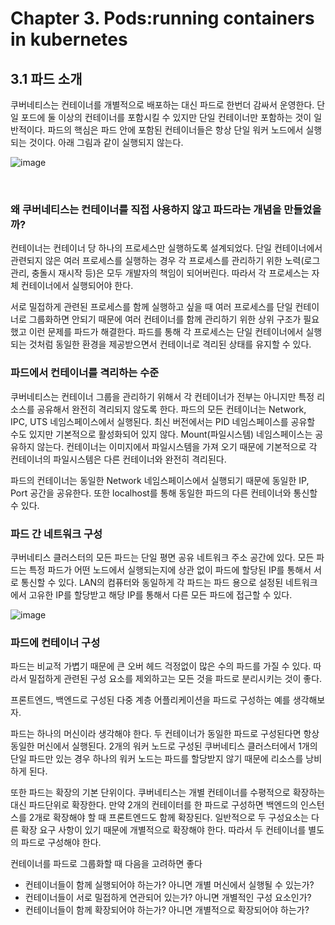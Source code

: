 # Chapter 3. Pods:running containers in kubernetes

## 3.1 파드 소개
쿠버네티스는 컨테이너를 개별적으로 배포하는 대신 파드로 한번더 감싸서 운영한다. 단일 포드에 둘 이상의 컨테이너를 포함시킬 수 있지만 단일 컨테이너만 포함하는 것이 일반적이다. 파드의 핵심은 파드 안에 포함된 컨테이너들은 항상 단일 워커 노드에서 실행되는 것이다. 아래 그림과 같이 실행되지 않는다.

![image](https://user-images.githubusercontent.com/44857109/105663606-06076800-5f16-11eb-8e53-4b195d6fc868.png)

<br>

### 왜 쿠버네티스는 컨테이너를 직접 사용하지 않고 파드라는 개념을 만들었을까? 

컨테이너는 컨테이너 당 하나의 프로세스만 실행하도록 설계되었다. 단일 컨테이너에서 관련되지 않은 여러 프로세스를 실행하는 경우 각 프로세스를 관리하기 위한 노력(로그 관리, 충돌시 재시작 등)은 모두 개발자의 책임이 되어버린다. 따라서 각 프로세스는 자체 컨테이너에서 실행되어야 한다.

서로 밀접하게 관련된 프로세스를 함께 실행하고 싶을 때 여러 프로세스를 단일 컨테이너로 그룹화하면 안되기 때문에 여러 컨테이너를 함께 관리하기 위한 상위 구조가 필요했고 이런 문제를 파드가 해결한다. 파드를 통해 각 프로세스는 단일 컨테이너에서 실행되는 것처럼 동일한 환경을 제공받으면서 컨테이너로 격리된 상태를 유지할 수 있다.

### 파드에서 컨테이너를 격리하는 수준
쿠버네티스는 컨테이너 그룹을 관리하기 위해서 각 컨테이너가 전부는 아니지만 특정 리소스를 공유해서 완전히 격리되지 않도록 한다. 파드의 모든 컨테이너는 Network, IPC, UTS 네임스페이스에서 실행된다. 최신 버전에서는 PID 네임스페이스를 공유할 수도 있지만 기본적으로 활성화되어 있지 않다. Mount(파일시스템) 네임스페이스는 공유하지 않는다. 컨테이너는 이미지에서 파일시스템을 가져 오기 때문에 기본적으로 각 컨테이너의 파일시스템은 다른 컨테이너와 완전히 격리된다. 

파드의 컨테이너는 동일한 Network 네임스페이스에서 실행되기 때문에 동일한 IP, Port 공간을 공유한다. 또한 localhost를 통해 동일한 파드의 다른 컨테이너와 통신할 수 있다.

### 파드 간 네트워크 구성
쿠버네티스 클러스터의 모든 파드는 단일 평면 공유 네트워크 주소 공간에 있다. 모든 파드는 특정 파드가 어떤 노드에서 실행되는지에 상관 없이 파드에 할당된 IP를 통해서 서로 통신할 수 있다. LAN의 컴퓨터와 동일하게 각 파드는 파드 용으로 설정된 네트워크에서 고유한 IP를 할당받고 해당 IP를 통해서 다른 모든 파드에 접근할 수 있다.


![image](https://user-images.githubusercontent.com/44857109/105666335-5e416880-5f1c-11eb-9e61-bdf35e038032.png)

### 파드에 컨테이너 구성
파드는 비교적 가볍기 때문에 큰 오버 헤드 걱정없이 많은 수의 파드를 가질 수 있다. 따라서 밀접하게 관련된 구성 요소를 제외하고는 모든 것을 파드로 분리시키는 것이 좋다. 

프론트엔드, 백엔드로 구성된 다중 계층 어플리케이션을 파드로 구성하는 예를 생각해보자.

파드는 하나의 머신이라 생각해야 한다. 두 컨테이너가 동일한 파드로 구성된다면 항상 동일한 머신에서 실행된다. 2개의 워커 노드로 구성된 쿠버네티스 클러스터에서 1개의 단일 파드만 있는 경우 하나의 워커 노드는 파드를 할당받지 않기 때문에 리소스를 낭비하게 된다. 

또한 파드는 확장의 기본 단위이다. 쿠버네티스는 개별 컨테이너를 수평적으로 확장하는 대신 파드단위로 확장한다. 만약 2개의 컨테이터를 한 파드로 구성하면 백엔드의 인스턴스를 2개로 확장해야 할 때 프론트엔드도 함께 확장된다. 일반적으로 두 구성요소는 다른 확장 요구 사항이 있기 때문에 개별적으로 확장해야 한다. 따라서 두 컨테이너를 별도의 파드로 구성해야 한다. 

컨테이너를 파드로 그룹화할 때 다음을 고려하면 좋다

- 컨테이너들이 함께 실행되어야 하는가? 아니면 개별 머신에서 실행될 수 있는가?
- 컨테이너들이 서로 밀접하게 연관되어 있는가? 아니면 개별적인 구성 요소인가?
- 컨테이너들이 함께 확장되어야 하는가? 아니면 개별적으로 확장되어야 하는가?

